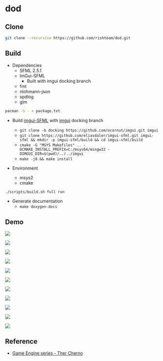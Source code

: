 # dod

## Clone

```bash
git clone --recursive https://github.com/rishteam/dod.git
```

## Build

* Dependencies
  * SFML 2.5.1
  * ImGui-SFML
    * Built with imgui docking branch
  * fmt
  * nlohmann-json
  * spdlog
  * glm

```bash
pacman -S - < package.txt
```

* Build [imgui-SFML](https://github.com/eliasdaler/imgui-sfml) with [imgui](https://github.com/ocornut/imgui) docking branch
    * `git clone -b docking https://github.com/ocornut/imgui.git imgui`
    * `git clone https://github.com/eliasdaler/imgui-sfml.git imgui-sfml && mkdir -p imgui-sfml/build && cd imgui-sfml/build`
    * `cmake -G "MSYS Makefiles" .. -DCMAKE_INSTALL_PREFIX=C:/msys64/mingw32 -DIMGUI_DIR=$(pwd)/../../imgui`
    * `make -j8 && make install`

* Environment
  * msys2
  * cmake

```bash
./scripts/build.sh full run
```

* Generate documentation
  * `make doxygen-docs`

## Demo

![](https://hackmd.io/_uploads/rJb_7onFWa.png)

![](https://hackmd.io/_uploads/rye_QihKb6.png)

![](https://hackmd.io/_uploads/Syg_XohFb6.png)

![](https://hackmd.io/_uploads/SydQj3FZT.png)

![](https://hackmd.io/_uploads/rkxOmi2tWa.png)

![](https://hackmd.io/_uploads/S1bumohtW6.png)

![](https://hackmd.io/_uploads/SyuXs3tW6.png)

![](https://hackmd.io/_uploads/B1d7j2tb6.png)

![](https://hackmd.io/_uploads/B1_mjnY-p.png)

![](https://hackmd.io/_uploads/HJ-u7shYZT.png)

![](https://hackmd.io/_uploads/rJedQohY-6.png)


## Reference

* [Game Engine series - Ther Cherno](https://www.youtube.com/playlist?list=PLlrATfBNZ98dC-V-N3m0Go4deliWHPFwT)
